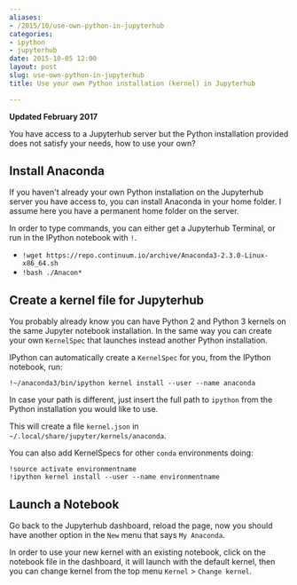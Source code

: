 ```yaml
---
aliases:
- /2015/10/use-own-python-in-jupyterhub
categories:
- ipython
- jupyterhub
date: 2015-10-05 12:00
layout: post
slug: use-own-python-in-jupyterhub
title: Use your own Python installation (kernel) in Jupyterhub

---
```


**Updated February 2017**

You have access to a Jupyterhub server but the Python installation provided does not satisfy your needs,
how to use your own?

## Install Anaconda

If you haven't already your own Python installation on the Jupyterhub server you have access to, you can install Anaconda in your home folder. I assume here you have a permanent home folder on the server.

In order to type commands, you can either
get a Jupyterhub Terminal, or run in the IPython notebook with `!`.

* `!wget https://repo.continuum.io/archive/Anaconda3-2.3.0-Linux-x86_64.sh`
* `!bash ./Anacon*`

## Create a kernel file for Jupyterhub

You probably already know you can have Python 2 and Python 3 kernels on the same Jupyter notebook installation. In the same way you can create your own `KernelSpec` that launches instead another Python installation.

IPython can automatically create a `KernelSpec` for you, from the IPython notebook, run:

	!~/anaconda3/bin/ipython kernel install --user --name anaconda

In case your path is different, just insert the full path to `ipython` from the Python installation you would like to use.

This will create a file `kernel.json` in `~/.local/share/jupyter/kernels/anaconda`.

You can also add KernelSpecs for other `conda` environments doing:

	!source activate environmentname
	!ipython kernel install --user --name environmentname

## Launch a Notebook

Go back to the Jupyterhub dashboard, reload the page, now you should have another option in the `New` menu that says `My Anaconda`.

In order to use your new kernel with an existing notebook, click on the notebook file in the dashboard, it will launch with the default kernel, then you can change kernel from the top menu `Kernel` > `Change kernel`.
